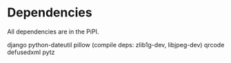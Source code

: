 Dependencies
============

All dependencies are in the PiPI.

django
python-dateutil
pillow (compile deps: zlib1g-dev, libjpeg-dev)
qrcode
defusedxml
pytz
